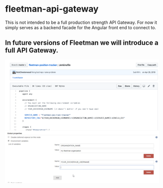 # fleetman-api-gateway

This is not intended to be a full production strength API Gateway. For now it simply serves as a backend facade for the Angular front end to connect to.

In future versions of Fleetman we will introduce a full API Gateway.
---
![](set-name-1.png)
![](set-name-2.png)
